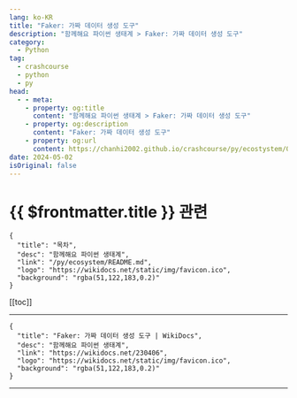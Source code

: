 ```yaml
---
lang: ko-KR
title: "Faker: 가짜 데이터 생성 도구"
description: "함께해요 파이썬 생태계 > Faker: 가짜 데이터 생성 도구"
category:
  - Python
tag: 
  - crashcourse
  - python
  - py
head:
  - - meta:
    - property: og:title
      content: "함께해요 파이썬 생태계 > Faker: 가짜 데이터 생성 도구"
    - property: og:description
      content: "Faker: 가짜 데이터 생성 도구"
    - property: og:url
      content: https://chanhi2002.github.io/crashcourse/py/ecostystem/03/faker.html
date: 2024-05-02
isOriginal: false
---
```


# {{ $frontmatter.title }} 관련

```component VPCard
{
  "title": "목차",
  "desc": "함께해요 파이썬 생태계",
  "link": "/py/ecosystem/README.md",
  "logo": "https://wikidocs.net/static/img/favicon.ico",
  "background": "rgba(51,122,183,0.2)"
}
```

[[toc]]

---

```component VPCard
{
  "title": "Faker: 가짜 데이터 생성 도구 | WikiDocs",
  "desc": "함께해요 파이썬 생태계",
  "link": "https://wikidocs.net/230406",
  "logo": "https://wikidocs.net/static/img/favicon.ico",
  "background": "rgba(51,122,183,0.2)"
}
```

<!-- TODO: 작성 -->

---

<TagLinks />